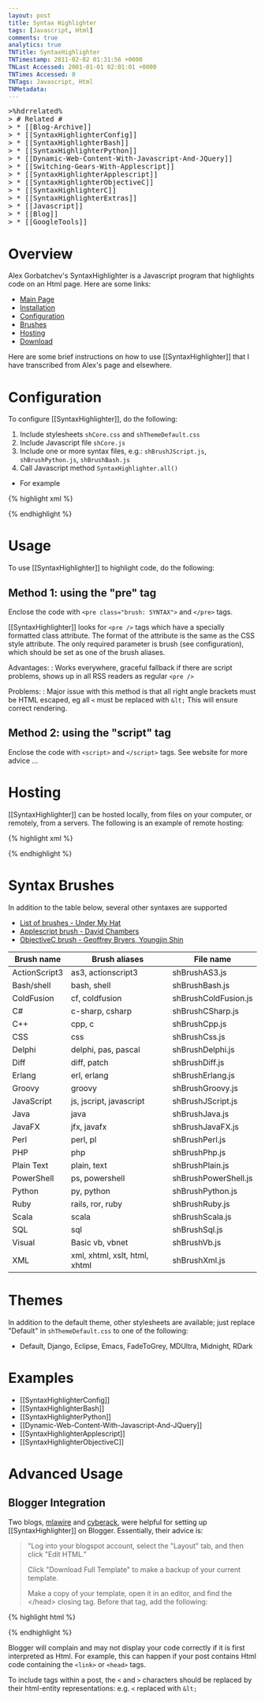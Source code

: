 ```yaml
---
layout: post
title: Syntax Highlighter
tags: [Javascript, Html]
comments: true
analytics: true
TNTitle: SyntaxHighlighter
TNTimestamp: 2011-02-02 01:31:56 +0000
TNLast Accessed: 2001-01-01 02:01:01 +0000
TNTimes Accessed: 0
TNTags: Javascript, Html
TNMetadata: 
---
```



<pre class="action ideaaction">
>%hdrrelated%
> # Related #
> * [[Blog-Archive]]
> * [[SyntaxHighlighterConfig]]
> * [[SyntaxHighlighterBash]]
> * [[SyntaxHighlighterPython]]
> * [[Dynamic-Web-Content-With-Javascript-And-JQuery]]
> * [[Switching-Gears-With-Applescript]]
> * [[SyntaxHighlighterApplescript]]
> * [[SyntaxHighlighterObjectiveC]]
> * [[SyntaxHighlighterC]]
> * [[SyntaxHighlighterExtras]]
> * [[Javascript]]
> * [[Blog]]
> * [[GoogleTools]]
</pre>


# Overview

Alex Gorbatchev's SyntaxHighlighter is a Javascript program that highlights code on an Html page.  Here are some links:

 * [Main Page](http://alexgorbatchev.com/SyntaxHighlighter/)
 * [Installation](http://alexgorbatchev.com/SyntaxHighlighter/manual/installation.html)
 * [Configuration](http://alexgorbatchev.com/SyntaxHighlighter/manual/configuration/)
 * [Brushes](http://alexgorbatchev.com/SyntaxHighlighter/manual/brushes/)
 * [Hosting](http://alexgorbatchev.com/SyntaxHighlighter/hosting.html)
 * [Download](http://alexgorbatchev.com/SyntaxHighlighter/download/)

Here are some brief instructions on how to use [[SyntaxHighlighter]] that I have transcribed from Alex's page and elsewhere.

# Configuration

To configure [[SyntaxHighlighter]], do the following:

 1. Include stylesheets `shCore.css` and `shThemeDefault.css`
 1. Include Javascript file `shCore.js`
 1. Include one or more syntax files, e.g.: `shBrushJScript.js`, `shBrushPython.js`, `shBrushBash.js`
 1. Call Javascript method `SyntaxHighlighter.all()`

 * For example

{% highlight xml %}
<link rel="stylesheet" type="text/css"  href="styles/shCore.css" />
<link rel="stylesheet" type="text/css"  href="styles/shThemeDefault.css" />
<script type="text/javascript"  src="scripts/shCore.js"></script>
<script type="text/javascript"  src="scripts/shBrushBash.js"></script>
<script type="text/javascript"> SyntaxHighlighter.all() </script>
{% endhighlight %}

# Usage

To use [[SyntaxHighlighter]] to highlight code, do the following:

## Method 1: using the "pre" tag

Enclose the code with `<pre class="brush: SYNTAX">` and `</pre>` tags.

[[SyntaxHighlighter]] looks for `<pre />` tags which have a specially formatted class attribute. The format of the attribute is the same as the CSS style attribute. The only required parameter is brush (see configuration), which should be set as one of the brush aliases.

Advantages:
: Works everywhere, graceful fallback if there are script problems, shows up in all RSS readers as regular `<pre />`

Problems:
: Major issue with this method is that all right angle brackets must be HTML escaped, eg all `<` must be replaced with `&lt;` This will ensure correct rendering.

## Method 2: using the "script" tag

Enclose the code with `<script>` and `</script>` tags.  See website for more advice ...

# Hosting

[[SyntaxHighlighter]] can be hosted locally, from files on your computer, or remotely, from a servers.  The following is an example of remote hosting:

{% highlight xml %}
<link rel="stylesheet" type="text/css"  href="http://alexgorbatchev.com/pub/sh/current/styles/shCore.css" />
<link rel="stylesheet" type="text/css"  href="http://alexgorbatchev.com/pub/sh/current/styles/shThemeDefault.css" />
<script type="text/javascript"  src="http://alexgorbatchev.com/pub/sh/current/scripts/shCore.js"></script>
<script type="text/javascript"  src="http://alexgorbatchev.com/pub/sh/current/scripts/shBrushBash.js"></script>
<script type="text/javascript"> SyntaxHighlighter.all() </script>
{% endhighlight %}

# Syntax Brushes

In addition to the table below, several other syntaxes are supported

 * [List of brushes - Under My Hat](http://www.undermyhat.org/blog/2009/09/list-of-brushes-syntaxhighligher/)
 * [Applescript brush - David Chambers](http://davidchambersdesign.com/applescript-syntax-highlighting/)
 * [ObjectiveC brush - Geoffrey Bryers, Youngjin Shin](http://www.undermyhat.org/blog/wp-content/uploads/2009/09/shBrushObjectiveC.js)

| Brush name    | Brush aliases                 | File name            |
|---------------|-------------------------------|----------------------|
| ActionScript3 | as3, actionscript3            | shBrushAS3.js        |
| Bash/shell    | bash, shell                   | shBrushBash.js       |
| ColdFusion    | cf, coldfusion                | shBrushColdFusion.js |
| C#            | c-sharp, csharp               | shBrushCSharp.js     |
| C++           | cpp, c                        | shBrushCpp.js        |
| CSS           | css                           | shBrushCss.js        |
| Delphi        | delphi, pas, pascal           | shBrushDelphi.js     |
| Diff          | diff, patch                   | shBrushDiff.js       |
| Erlang        | erl, erlang                   | shBrushErlang.js     |
| Groovy        | groovy                        | shBrushGroovy.js     |
| JavaScript    | js, jscript, javascript       | shBrushJScript.js    |
| Java          | java                          | shBrushJava.js       |
| JavaFX        | jfx, javafx                   | shBrushJavaFX.js     |
| Perl          | perl, pl                      | shBrushPerl.js       |
| PHP           | php                           | shBrushPhp.js        |
| Plain Text    | plain, text                   | shBrushPlain.js      |
| PowerShell    | ps, powershell                | shBrushPowerShell.js |
| Python        | py, python                    | shBrushPython.js     |
| Ruby          | rails, ror, ruby              | shBrushRuby.js       |
| Scala         | scala                         | shBrushScala.js      |
| SQL           | sql                           | shBrushSql.js        |
| Visual        | Basic	vb, vbnet               | shBrushVb.js         |
| XML           | xml, xhtml, xslt, html, xhtml | shBrushXml.js        |

# Themes

In addition to the default theme, other stylesheets are available; just replace "Default" in `shThemeDefault.css` to one of the following:

 * Default, Django, Eclipse, Emacs, FadeToGrey, MDUltra, Midnight, RDark

# Examples

 * [[SyntaxHighlighterConfig]]
 * [[SyntaxHighlighterBash]]
 * [[SyntaxHighlighterPython]]
 * [[Dynamic-Web-Content-With-Javascript-And-JQuery]]
 * [[SyntaxHighlighterApplescript]]
 * [[SyntaxHighlighterObjectiveC]]

# Advanced Usage

## Blogger Integration

Two blogs, [mlawire](http://mlawire.blogspot.com/2009/07/blogger-syntax-highlighting.html) and [cyberack](http://www.cyberack.com/2007/07/adding-syntax-highlighter-to-blogger.html), were helpful for setting up [[SyntaxHighlighter]] on Blogger.  Essentially, their advice is:

> "Log into your blogspot account, select the "Layout" tab, and then click "Edit HTML."
>
> Click "Download Full Template" to make a backup of your current template.
>
> Make a copy of your template, open it in an editor, and find the &lt;/head&gt; closing tag. Before that tag, add the following:

{% highlight html %}
<!--SYNTAX HIGHLIGHTER BEGINS-->
<link rel="stylesheet" type="text/css"  href="http://alexgorbatchev.com/pub/sh/current/styles/shCore.css" />
<link rel="stylesheet" type="text/css"  href="http://alexgorbatchev.com/pub/sh/current/styles/shThemeDefault.css" />
<script type="text/javascript"  src="http://alexgorbatchev.com/pub/sh/current/scripts/shCore.js" ></script>
<script type="text/javascript"  src="http://alexgorbatchev.com/pub/sh/current/scripts/shBrushCss.js" ></script>
<script type="text/javascript"  src="http://alexgorbatchev.com/pub/sh/current/scripts/shBrushXml.js" ></script>
<script language="javascript">
    SyntaxHighlighter.config.clipboardSwf = "http://alexgorbatchev.com/pub/sh/current/scripts/clipboard.swf";
    SyntaxHighlighter.config.bloggerMode = true;
    SyntaxHighlighter.all();
</script>
<!--SYNTAX HIGHLIGHTER ENDS-->
{% endhighlight %}

Blogger will complain and may not display your code correctly if it is first interpreted as Html.  For example, this can happen if your post contains Html code containing the `<link>` or `<head>` tags.

To include tags within a post, the `<` and `>` characters should be replaced by their html-entity representations: e.g. `<` replaced with `&lt;`




